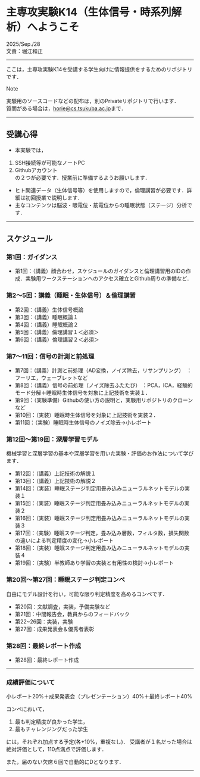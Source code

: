 # 主専攻実験K14（生体信号・時系列解析）へようこそ
2025/Sep./28  
文責：堀江和正  

---

ここは，主専攻実験K14を受講する学生向けに情報提供をするためのリポジトリです．  

> [!Note]
> 実験用のソースコードなどの配布は，別のPrivateリポジトリで行います．  
> 質問がある場合は，[horie@cs.tsukuba.ac.jp](mailto:horie@cs.tsukuba.ac.jp)まで．

---

## 受講心得
- 本実験では，
1. SSH接続等が可能なノートPC
2. Githubアカウント  
の２つが必要です．授業前に準備するようお願いします．

- ヒト関連データ（生体信号等）を使用しますので，倫理講習が必要です．詳細は初回授業で説明します．  
- 主なコンテンツは脳波・眼電位・筋電位からの睡眠状態（ステージ）分析です．  

---

## スケジュール

### 第1回：ガイダンス
- 第1回：（講義）顔合わせ，スケジュールのガイダンスと倫理講習用のIDの作成．実験用ワークステーションへのアクセス確立とGithub周りの準備など．

### 第2～5回：講義（睡眠・生体信号）＆倫理講習
- 第2回：（講義）生体信号概論
- 第3回：（講義）睡眠概論１
- 第4回：（講義）睡眠概論２
- 第5回：（講義）倫理講習１＜必須＞
- 第6回：（講義）倫理講習２＜必須＞

### 第7～11回：信号の計測と前処理
- 第7回：（講義）計測と前処理（AD変換，ノイズ除去，リサンプリング）　：フーリエ，ウェーブレットなど
- 第8回：（講義）信号の前処理（ノイズ除去ふたたび） ：PCA，ICA，経験的モード分解＋睡眠時生体信号を対象に上記技術を実装１．
- 第9回：（実験準備）Githubの使い方の説明と，実験用リポジトリのクローンなど
- 第10回：（実装）睡眠時生体信号を対象に上記技術を実装２．
- 第11回：（実験）睡眠時生体信号のノイズ除去→小レポート

### 第12回～第19回：深層学習モデル
機械学習と深層学習の基本や深層学習を用いた実験・評価のお作法について学びます．

- 第12回：（講義）上記技術の解説１
- 第13回：（講義）上記技術の解説２
- 第14回：（実装）睡眠ステージ判定用畳み込みニューラルネットモデルの実装１
- 第15回：（実装）睡眠ステージ判定用畳み込みニューラルネットモデルの実装２
- 第16回：（実装）睡眠ステージ判定用畳み込みニューラルネットモデルの実装３
- 第17回：（実験）睡眠ステージ判定，畳み込み層数，フィルタ数，損失関数の違いによる判定精度の変化→小レポート
- 第18回：（実装）睡眠ステージ判定用畳み込みニューラルネットモデルの実装４
- 第19回：（実験）半教師あり学習の実装と有用性の検討→小レポート

### 第20回～第27回：睡眠ステージ判定コンペ
自由にモデル設計を行い，可能な限り判定精度を高めるコンペです．  

- 第20回：文献調査，実装，予備実験など
- 第21回：中間報告会，教員からのフィードバック
- 第22~26回：実装，実験
- 第27回：成果発表会＆優秀者表彰

### 第28回：最終レポート作成 

- 第28回：最終レポート作成 

---

### 成績評価について
小レポート20%＋成果発表会（プレゼンテーション）40%＋最終レポート40%

コンペにおいて，
1. 最も判定精度が良かった学生，
2. 最もチャレンジングだった学生

には，それぞれ加点する予定(各+10%，重複なし)．
受講者が１名だった場合は絶対評価として，110点満点で評価します．

また，届のない欠席６回で自動的にDとなります．

---

